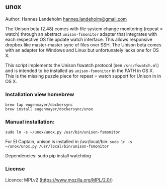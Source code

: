 ## unox

Author: Hannes Landeholm <hannes.landeholm@gmail.com>

The Unison beta (2.48) comes with file system change monitoring (repeat = watch)
through an abstract `unison-fsmonitor` adapter that integrates with each respective
OS file update watch interface. This allows responsive dropbox like master-master sync
of files over SSH. The Unison beta comes with an adapter for Windows and Linux but
unfortunately lacks one for OS X.

This script implements the Unison fswatch protocol (see `/src/fswatch.ml`)
and is intended to be installed as `unison-fsmonitor` in the PATH in OS X. This is the
missing puzzle piece for repeat = watch support for Unison in in OS X.

### Installation view homebrew

    brew tap eugenmayer/dockersync
    brew install eugenmayer/dockersync/unox

### Manual installation:
`sudo ln -s ~/unox/unox.py /usr/bin/unison-fsmonitor`

For El Captain, unison is installed in /usr/local/bin:
`sudo ln -s ~/unox/unox.py /usr/local/bin/unison-fsmonitor`

Dependencies: sudo pip install watchdog

### License

Licence: MPLv2 (https://www.mozilla.org/MPL/2.0/)
